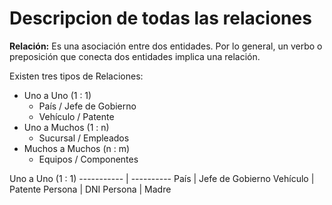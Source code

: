 # Descripcion de todas las relaciones

**Relación:** Es una asociación entre dos entidades. Por lo general, un verbo o preposición que conecta dos entidades implica una relación.

Existen tres tipos de Relaciones:
- Uno a Uno (1 : 1)
    - País / Jefe de Gobierno
    - Vehículo / Patente
- Uno a Muchos (1 : n)
    - Sucursal / Empleados
- Muchos a Muchos (n : m)
    - Equipos / Componentes



Uno a Uno (1 : 1)
----------- | ---------- 
País | Jefe de Gobierno
Vehículo | Patente
Persona | DNI
Persona | Madre 
